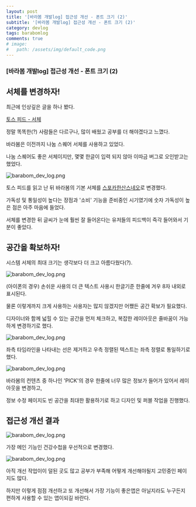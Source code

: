 ```yaml
---
layout: post
title: '[바라봄 개발log] 접근성 개선 - 폰트 크기 (2)'
subtitle: '[바라봄 개발log] 접근성 개선 - 폰트 크기 (2)'
category: devlog
tags: barabomlog
comments: true
# image: 
#   path: /assets/img/default_code.png
---
```


### [바라봄 개발log] 접근성 개선 - 폰트 크기 (2)

## 서체를 변경하자!

최근에 인상깊은 글을 하나 봤다.

[토스 피드 - 서체](https://blog.toss.im/article/beginning-of-tps)

정말 똑똑한(?) 사람들은 다르구나, 많이 배웠고 공부를 더 해야겠다고 느꼈다.

바라봄은 이전까지 나눔 스퀘어 서체를 사용하고 있었다.

나눔 스퀘어도 좋은 서체이지만, 몇몇 한글이 입력 되지 않아 이따금 버그로 오인받고는 했었다.

![barabom_dev_log.png](/assets/img/post/font_02_00.png)

토스 피드를 읽고 난 뒤 바라봄의 기본 서체를 [스포카한산스네오](https://spoqa.github.io/spoqa-han-sans/)로 변경했다.

가독성 및 통일성이 높다는 장점과 '소비' 기능을 준비중인 시기였기에 숫자 가독성이 높은 점은 아주 마음에 들었다.

서체를 변경한 뒤 글씨가 눈에 훨씬 잘 들어온다는 유저들의 피드백이 즉각 들어와서 기분이 좋았다.


## 공간을 확보하자!

시스템 서체의 최대 크기는 생각보다 더 크고 아름다웠다(?).

![barabom_dev_log.png](/assets/img/post/font_02_05.png)

(아이폰의 경우) 손쉬운 사용의 더 큰 텍스트 사용시 한글기준 한줄에 겨우 8자 내외로 표시된다.

물론 이렇게까지 크게 사용하는 사용자는 많지 않겠지만 어쨌든 공간 확보가 필요했다.

디자이너와 함께 넓힐 수 있는 공간을 먼저 체크하고, 복잡한 레이아웃은 줄바꿈이 가능하게 변경하기로 했다.

![barabom_dev_log.png](/assets/img/post/font_02_01.png)

좌측 타임라인을 나타내는 선은 제거하고 우측 정렬된 텍스트는 좌측 정렬로 통일하기로 했다.

![barabom_dev_log.png](/assets/img/post/font_02_02.png)

바라봄의 컨텐츠 중 하나인 'PICK'의 경우 한줄에 너무 많은 정보가 들어가 있어서 레이아웃을 변경하고,

정보 수정 페이지도 빈 공간을 최대한 활용하기로 하고 디자인 및 퍼블 작업을 진행했다.

## 접근성 개선 결과

![barabom_dev_log.png](/assets/img/post/font_02_03.png)

가장 메인 기능인 건강수첩을 우선적으로 변경했다.

![barabom_dev_log.png](/assets/img/post/font_02_04.png)

아직 개선 작업이이 덜된 곳도 많고 공부가 부족해 어떻게 개선해야될지 고민중인 페이지도 많다.

하지만 이렇게 점점 개선하고 또 개선해서 가장 기능이 좋은앱은 아닐지라도 누구든지 편하게 사용할 수 있는 앱이되길 바란다.